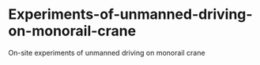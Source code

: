 # Experiments-of-unmanned-driving-on-monorail-crane
On-site experiments of unmanned driving on monorail crane
